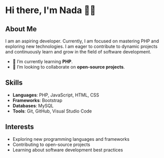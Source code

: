 # Hi there, I'm Nada 👋🏼

## About Me

I am an aspiring developer. Currently, I am focused on mastering PHP and exploring new technologies. I am eager to contribute to dynamic projects and continuously learn and grow in the field of software development.

- 🌱 I’m currently learning **PHP**.
- 💼 I’m looking to collaborate on **open-source projects**.

## Skills

- **Languages**: PHP, JavaScript, HTML, CSS
- **Frameworks**: Bootstrap
- **Databases**: MySQL
- **Tools**: Git, GitHub, Visual Studio Code

## Interests

- Exploring new programming languages and frameworks
- Contributing to open-source projects
- Learning about software development best practices

